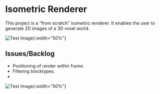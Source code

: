 # Isometric Renderer

This project is a "from scratch" isometric renderer. It enables the user to generate 2D images of a 3D voxel world.

![Test Image](/images/test.jpg){:width="50%"}

## Issues/Backlog
- Positioning of render within frame.
- Filtering blocktypes.
- 

![Test Image](/images/terrain.jpg){:width="50%"}
